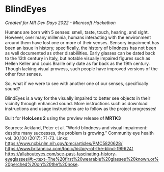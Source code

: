 # BlindEyes
_Created for MR Dev Days 2022 - Microsoft Hackathon_

Humans are born with 5 senses: smell, taste, touch, hearing, and sight. However, over many millennia, humans interacting with the environment around them have lost one or more of their senses. Sensory impairment has been an issue in history; specifically, the history of blindness has not been as well documented as other disabililties. Early glasses can be dated back to the 13th century in Italy, but notable visually impaired figures such as Hellen Keller and Louis Braille only date as far back as the 19th century. Though lacking visual prowess, such people have improved versions of the other four senses. 

So, what if we were to see with another one of our senses, specifically sound?

BlindEyes is a way for the visually impaired to better see objects in their vicinity through enhanced sound. More instructions such as download instructions and usage instructions are to follow as the project progresses!

Built for **HoloLens 2** using the preview release of **MRTK3**

Sources:
Ackland, Peter et al. “World blindness and visual impairment: despite many successes, the problem is growing.” Community eye health vol. 30,100 (2017): 71-73.
Links:
https://www.ncbi.nlm.nih.gov/pmc/articles/PMC5820628/
https://www.britannica.com/topic/history-of-the-blind-1996241
https://allabouteyes.com/see-past-fascinating-history-eyeglasses/#:~:text=The%20first%20wearable%20glasses%20known,or%20perched%20on%20the%20nose.
